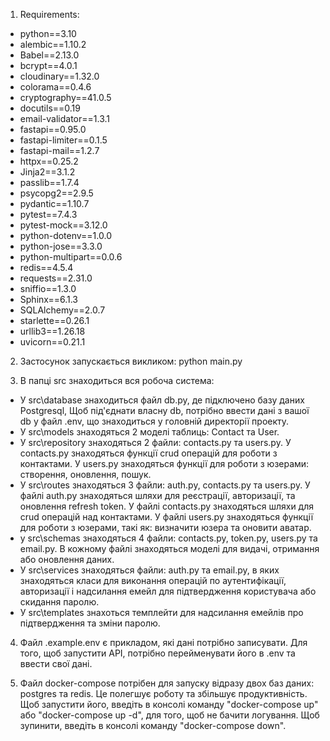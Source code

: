 1) Requirements:
  - python==3.10
  - alembic==1.10.2
  - Babel==2.13.0
  - bcrypt==4.0.1
  - cloudinary==1.32.0
  - colorama==0.4.6
  - cryptography==41.0.5
  - docutils==0.19
  - email-validator==1.3.1
  - fastapi==0.95.0
  - fastapi-limiter==0.1.5
  - fastapi-mail==1.2.7
  - httpx==0.25.2
  - Jinja2==3.1.2
  - passlib==1.7.4
  - psycopg2==2.9.5
  - pydantic==1.10.7
  - pytest==7.4.3
  - pytest-mock==3.12.0
  - python-dotenv==1.0.0
  - python-jose==3.3.0
  - python-multipart==0.0.6
  - redis==4.5.4
  - requests==2.31.0
  - sniffio==1.3.0
  - Sphinx==6.1.3
  - SQLAlchemy==2.0.7
  - starlette==0.26.1
  - urllib3==1.26.18
  - uvicorn==0.21.1

2) Застосунок запускається викликом: python main.py

3) В папці src знаходиться вся робоча система:
  -  У src\database знаходиться файл db.py, де підключено базу даних Postgresql, Щоб під'єднати власну db, потрібно ввести дані з вашої db у файл .env, що знаходиться у головній директорії проекту. 
  -  У src\models знаходяться 2 моделі таблиць: Contact та User.
  -  У src\repository знаходяться 2 файли: contacts.py та users.py. У contacts.py знаходяться функції crud операцій для роботи з контактами. У users.py знаходяться функції для роботи з юзерами: створення, оновлення, пошук.
  -  У src\routes знаходяться 3 файли: auth.py, contacts.py та users.py. У файлі auth.py знаходяться шляхи для реєстрації, авторизації, та оновлення refresh token. У файлі contacts.py знаходяться шляхи для crud операцій над контактами. У файлі users.py знаходяться функції для роботи з юзерами, такі як: визначити юзера та оновити аватар.
  -  у src\schemas знаходяться 4 файли: contacts.py, token.py, users.py та email.py. В кожному файлі знаходяться моделі для видачі, отримання або оновлення даних.
  -  У src\services знаходяться файли: auth.py та email.py, в яких знаходяться класи для виконання операцій по аутентифікації, авторизації і надсилання емейл для підтвердження користувача або скидання паролю.
  -  У src\templates знахоться темплейти для надсилання емейлів про підтвердження та зміни паролю.
4) Файл .example.env є прикладом, які дані потрібно записувати. Для того, щоб запустити API, потрібно перейменувати його в .env та ввести свої дані.

5) Файл docker-compose потрібен для запуску відразу двох баз даних: postgres та redis. Це полегшує роботу та збільшує продуктивність. Щоб запустити його, введіть в консолі команду "docker-compose up" або "docker-compose up -d", для того, щоб не бачити логування. Щоб зупинити, введіть в консолі команду "docker-compose down".
